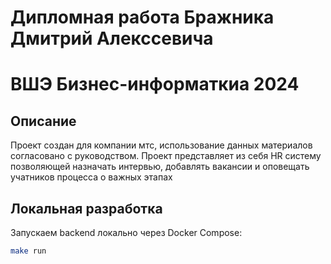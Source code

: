 # Дипломная работа Бражника Дмитрий Алекссевича
# ВШЭ Бизнес-информаткиа 2024

## Описание
Проект создан для компании мтс, использование данных материалов согласовано с руководством.
Проект представляет из себя HR систему позволяющей назначать интервью, добавлять вакансии и оповещать учатников процесса о важных этапах
## Локальная разработка

Запускаем backend локально через Docker Compose:
```bash
make run
```
